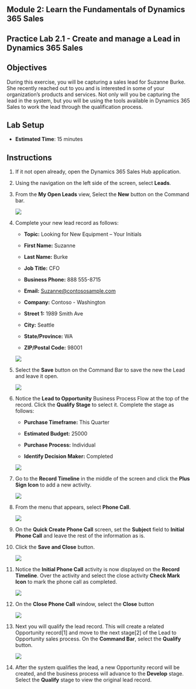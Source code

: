 ## Module 2: Learn the Fundamentals of Dynamics 365 Sales

## Practice Lab 2.1 - Create and manage a Lead in Dynamics 365 Sales

## Objectives

During this exercise, you will be capturing a sales lead for Suzanne Burke. She recently reached out to you and is interested in some of your organization’s products and services. Not only will you be capturing the lead in the system, but you will be using the tools available in Dynamics 365 Sales to work the lead through the qualification process.


## Lab Setup

  - **Estimated Time**: 15 minutes

## Instructions

1. If it not open already, open the Dynamics 365 Sales Hub application.

1. Using the navigation on the left side of the screen, select **Leads**. 

1. From the **My Open Leads** view, Select the **New** button on the Command bar.

   ![](images/Image-03.png)  

1. Complete your new lead record as follows:

	- **Topic:** Looking for New Equipment – Your Initials

	- **First Name:** Suzanne

	- **Last Name:** Burke

	- **Job Title:** CFO

	- **Business Phone:** 888 555-8715

	- **Email:** Suzanne@contososample.com

	- **Company:** Contoso - Washington

	- **Street 1:** 1989 Smith Ave

	- **City:** Seattle

	- **State/Province:** WA

	- **ZIP/Postal Code:** 98001 

   ![](images/Image-05.png)  

1. Select the **Save** button on the Command Bar to save the new the Lead and leave it open. 

   ![](images/Image-04.png)  

1. Notice the **Lead to Opportunity** Business Process Flow at the top of the record. Click the **Qualify Stage** to select it. Complete the stage as follows:

	- **Purchase Timeframe:** This Quarter

	- **Estimated Budget:** 25000 

	- **Purchase Process:** Individual

	- **Identify Decision Maker:** Completed

   ![](images/Image-06.png) 

1. Go to the **Record Timeline** in the middle of the screen and click the **Plus Sign Icon** to add a new activity. 

   ![](images/Image-07.png) 

1. From the menu that appears, select **Phone Call**.

   ![](images/Image-08.png)

1. On the **Quick Create Phone Call** screen, set the **Subject** field to **Initial Phone Call** and leave the rest of the information as is. 

1. Click the **Save and Close** button.

   ![](images/Image-09.png)

1. Notice the **Initial Phone Call** activity is now displayed on the **Record Timeline**. Over the activity and select the close activity **Check Mark Icon** to mark the phone call as completed.
 
   ![](images/Lab-03.png) 

1. On the **Close Phone Call** window, select the **Close** button 

   ![](images/Image-12.png)

1.  Next you will qualify the lead record. This will create a related Opportunity record[1] and move to the next stage[2] of the Lead to Opportunity sales process. On the **Command Bar**, select the **Qualify** button.
   
      ![](images/Image-18.png)

1. After the system qualifies the lead, a new Opportunity record will be created, and the business process will advance to the **Develop** stage. Select the **Qualify** stage to view the original lead record. 
